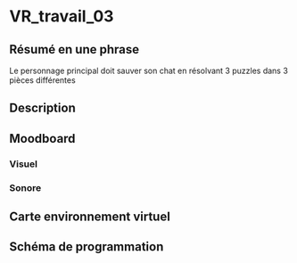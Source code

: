 # VR_travail_03
## Résumé en une phrase
Le personnage principal doit sauver son chat en résolvant 3 puzzles dans 3 pièces différentes 
## Description

## Moodboard

### Visuel

### Sonore

## Carte environnement virtuel

## Schéma de programmation
